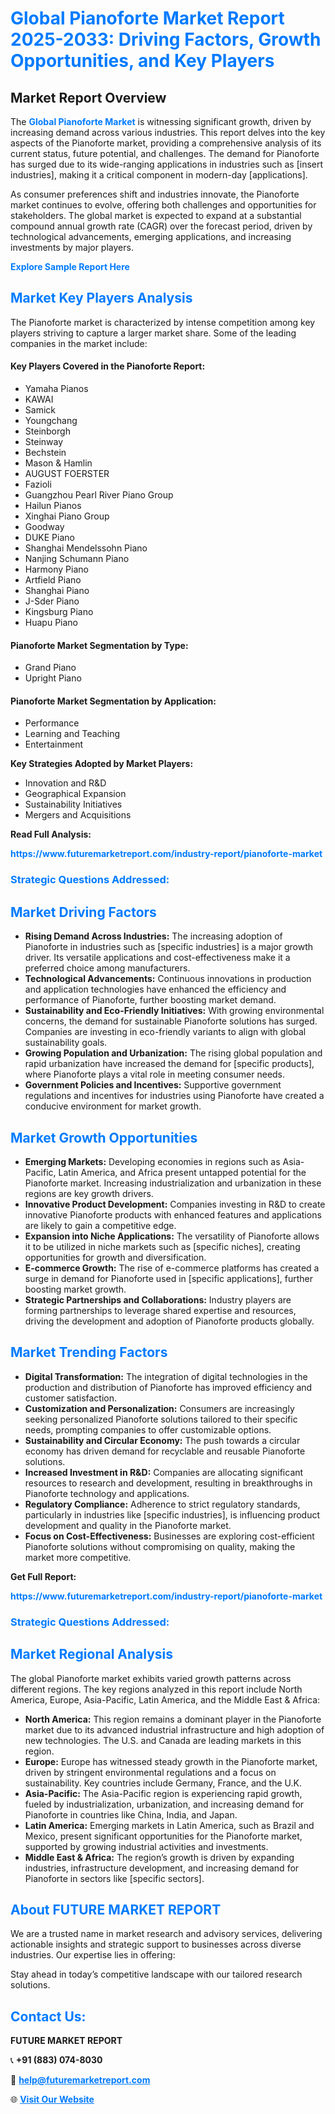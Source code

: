 <h1 style="color: #007BFF;">Global Pianoforte Market Report 2025-2033: Driving Factors, Growth Opportunities, and Key Players</h1>

<section id="overview">
<h2>Market Report Overview</h2>
<p>The <a href="https://www.futuremarketreport.com/industry-report/pianoforte-market" style="color: #007BFF; text-decoration: none;"><strong>Global Pianoforte Market</strong></a> is witnessing significant growth, driven by increasing demand across various industries. This report delves into the key aspects of the Pianoforte market, providing a comprehensive analysis of its current status, future potential, and challenges. The demand for Pianoforte has surged due to its wide-ranging applications in industries such as [insert industries], making it a critical component in modern-day [applications].</p>
<p>As consumer preferences shift and industries innovate, the Pianoforte market continues to evolve, offering both challenges and opportunities for stakeholders. The global market is expected to expand at a substantial compound annual growth rate (CAGR) over the forecast period, driven by technological advancements, emerging applications, and increasing investments by major players.</p>
</section>

<section id="overview">
<p><a href="https://www.futuremarketreport.com/request-sample/reportId=28244" style="color: #007BFF; text-decoration: none;"><strong>Explore Sample Report Here</strong></a></p>
</section>

<section id="key-players">
<h2 style="color: #007BFF;">Market Key Players Analysis</h2>
<p>The Pianoforte market is characterized by intense competition among key players striving to capture a larger market share. Some of the leading companies in the market include:</p>
<h4>Key Players Covered in the Pianoforte Report:</h4>
<ul><li>Yamaha Pianos</li><li>KAWAI</li><li>Samick</li><li>Youngchang</li><li>Steinborgh</li><li>Steinway</li><li>Bechstein</li><li>Mason &amp; Hamlin</li><li>AUGUST FOERSTER</li><li>Fazioli</li><li>Guangzhou Pearl River Piano Group</li><li>Hailun Pianos</li><li>Xinghai Piano Group</li><li>Goodway</li><li>DUKE Piano</li><li>Shanghai Mendelssohn Piano</li><li>Nanjing Schumann Piano</li><li>Harmony Piano</li><li>Artfield Piano</li><li>Shanghai Piano</li><li>J-Sder Piano</li><li>Kingsburg Piano</li><li>Huapu Piano</li></ul>
<h4>Pianoforte Market Segmentation by Type:</h4>
<ul><li>Grand Piano</li><li>Upright Piano</li></ul>

<h4>Pianoforte Market Segmentation by Application:</h4>
<ul><li>Performance</li><li>Learning and Teaching</li><li>Entertainment</li></ul>
<p><strong>Key Strategies Adopted by Market Players:</strong></p>
<ul>
<li>Innovation and R&D</li>
<li>Geographical Expansion</li>
<li>Sustainability Initiatives</li>
<li>Mergers and Acquisitions</li>
</ul>
</section>

<section>
<p><strong>Read Full Analysis: </strong></p><a href="https://www.futuremarketreport.com/industry-report/pianoforte-market" style="color: #007BFF; text-decoration: none;"><strong>https://www.futuremarketreport.com/industry-report/pianoforte-market</strong></a>
<h3 style="color: #007BFF;">Strategic Questions Addressed:</h3>
</section>

<section id="driving-factors">
<h2 style="color: #007BFF;">Market Driving Factors</h2>
<ul>
<li><strong>Rising Demand Across Industries:</strong> The increasing adoption of Pianoforte in industries such as [specific industries] is a major growth driver. Its versatile applications and cost-effectiveness make it a preferred choice among manufacturers.</li>
<li><strong>Technological Advancements:</strong> Continuous innovations in production and application technologies have enhanced the efficiency and performance of Pianoforte, further boosting market demand.</li>
<li><strong>Sustainability and Eco-Friendly Initiatives:</strong> With growing environmental concerns, the demand for sustainable Pianoforte solutions has surged. Companies are investing in eco-friendly variants to align with global sustainability goals.</li>
<li><strong>Growing Population and Urbanization:</strong> The rising global population and rapid urbanization have increased the demand for [specific products], where Pianoforte plays a vital role in meeting consumer needs.</li>
<li><strong>Government Policies and Incentives:</strong> Supportive government regulations and incentives for industries using Pianoforte have created a conducive environment for market growth.</li>
</ul>
</section>

<section id="growth-opportunities">
<h2 style="color: #007BFF;">Market Growth Opportunities</h2>
<ul>
<li><strong>Emerging Markets:</strong> Developing economies in regions such as Asia-Pacific, Latin America, and Africa present untapped potential for the Pianoforte market. Increasing industrialization and urbanization in these regions are key growth drivers.</li>
<li><strong>Innovative Product Development:</strong> Companies investing in R&D to create innovative Pianoforte products with enhanced features and applications are likely to gain a competitive edge.</li>
<li><strong>Expansion into Niche Applications:</strong> The versatility of Pianoforte allows it to be utilized in niche markets such as [specific niches], creating opportunities for growth and diversification.</li>
<li><strong>E-commerce Growth:</strong> The rise of e-commerce platforms has created a surge in demand for Pianoforte used in [specific applications], further boosting market growth.</li>
<li><strong>Strategic Partnerships and Collaborations:</strong> Industry players are forming partnerships to leverage shared expertise and resources, driving the development and adoption of Pianoforte products globally.</li>
</ul>
</section>

<section id="trending-factors">
<h2 style="color: #007BFF;">Market Trending Factors</h2>
<ul>
<li><strong>Digital Transformation:</strong> The integration of digital technologies in the production and distribution of Pianoforte has improved efficiency and customer satisfaction.</li>
<li><strong>Customization and Personalization:</strong> Consumers are increasingly seeking personalized Pianoforte solutions tailored to their specific needs, prompting companies to offer customizable options.</li>
<li><strong>Sustainability and Circular Economy:</strong> The push towards a circular economy has driven demand for recyclable and reusable Pianoforte solutions.</li>
<li><strong>Increased Investment in R&D:</strong> Companies are allocating significant resources to research and development, resulting in breakthroughs in Pianoforte technology and applications.</li>
<li><strong>Regulatory Compliance:</strong> Adherence to strict regulatory standards, particularly in industries like [specific industries], is influencing product development and quality in the Pianoforte market.</li>
<li><strong>Focus on Cost-Effectiveness:</strong> Businesses are exploring cost-efficient Pianoforte solutions without compromising on quality, making the market more competitive.</li>
</ul>
</section>

<section>
<p><strong>Get Full Report: </strong></p><a href="https://www.futuremarketreport.com/industry-report/pianoforte-market" style="color: #007BFF; text-decoration: none;"><strong>https://www.futuremarketreport.com/industry-report/pianoforte-market</strong></a>
<h3 style="color: #007BFF;">Strategic Questions Addressed:</h3>
</section>


<section id="regional-analysis">
<h2 style="color: #007BFF;">Market Regional Analysis</h2>
<p>The global Pianoforte market exhibits varied growth patterns across different regions. The key regions analyzed in this report include North America, Europe, Asia-Pacific, Latin America, and the Middle East & Africa:</p>
<ul>
<li><strong>North America:</strong> This region remains a dominant player in the Pianoforte market due to its advanced industrial infrastructure and high adoption of new technologies. The U.S. and Canada are leading markets in this region.</li>
<li><strong>Europe:</strong> Europe has witnessed steady growth in the Pianoforte market, driven by stringent environmental regulations and a focus on sustainability. Key countries include Germany, France, and the U.K.</li>
<li><strong>Asia-Pacific:</strong> The Asia-Pacific region is experiencing rapid growth, fueled by industrialization, urbanization, and increasing demand for Pianoforte in countries like China, India, and Japan.</li>
<li><strong>Latin America:</strong> Emerging markets in Latin America, such as Brazil and Mexico, present significant opportunities for the Pianoforte market, supported by growing industrial activities and investments.</li>
<li><strong>Middle East & Africa:</strong> The region’s growth is driven by expanding industries, infrastructure development, and increasing demand for Pianoforte in sectors like [specific sectors].</li>
</ul>
</section>

<footer>
<h2 style="color: #007BFF;">About FUTURE MARKET REPORT</h2>
<p>We are a trusted name in market research and advisory services, delivering actionable insights and strategic support to businesses across diverse industries. Our expertise lies in offering:</p>

<p>Stay ahead in today’s competitive landscape with our tailored research solutions.</p>

<h2 style="color: #007BFF;">Contact Us:</h2>
<p><strong>FUTURE MARKET REPORT</strong></p>
<p>📞 <strong>+91 (883) 074-8030</strong></p>
<p>📧 <strong><a href="mailto:help@futuremarketreport.com" style="color: #007BFF;">help@futuremarketreport.com</a></strong></p>
<p>🌐 <strong><a href="https://www.futuremarketreport.com/" style="color: #007BFF;">Visit Our Website</a></strong></p>
</footer>
